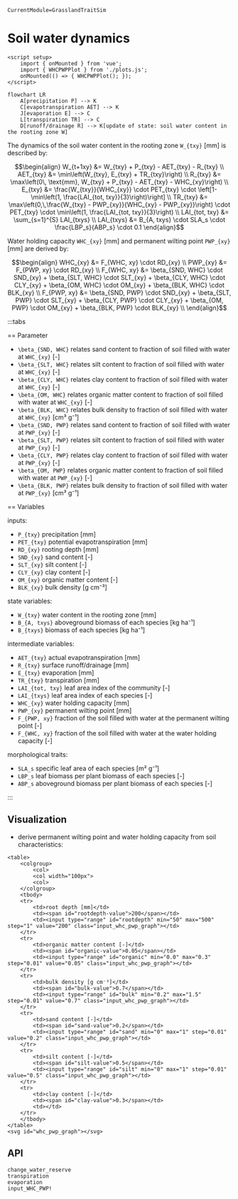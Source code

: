 ```@meta
CurrentModule=GrasslandTraitSim
```

# Soil water dynamics

```@raw html
<script setup>
    import { onMounted } from 'vue';
    import { WHCPWPPlot } from './plots.js';
    onMounted(() => { WHCPWPPlot(); });
</script>
```

```mermaid
flowchart LR
    A[precipitation P] --> K
    C[evapotranspiration AET] --> K
    J[evaporation E] --> C
    L[transpiration TR] --> C
    D[runoff/drainage R] --> K[update of state: soil water content in the rooting zone W]
```


The dynamics of the soil water content in the rooting zone ``W_{txy}`` [mm] is described by:
```math
\begin{align}
W_{t+1xy} &= W_{txy} + P_{txy} - AET_{txy} - R_{txy} \\
AET_{txy} &= \min\left(W_{txy}, E_{txy} + TR_{txy}\right) \\
R_{txy} &= \max\left(0\, \text{mm}, W_{txy} + P_{txy} - AET_{txy} - WHC_{xy}\right) \\
E_{txy} &= \frac{W_{txy}}{WHC_{xy}} \cdot PET_{txy} \cdot \left[1-\min\left(1, \frac{LAI_{tot, txy}}{3}\right)\right] \\
TR_{txy} &= 
    \max\left(0,\,\frac{W_{txy} - PWP_{xy}}{WHC_{xy} - PWP_{xy}}\right) \cdot 
    PET_{txy} \cdot
    \min\left(1, \frac{LAI_{tot, txy}}{3}\right)  \\
LAI_{tot, txy} &= \sum_{s=1}^{S} LAI_{txys} \\
LAI_{txys} &= B_{A, txys} \cdot SLA_s \cdot \frac{LBP_s}{ABP_s} \cdot 0.1
\end{align}
```

Water holding capacity ``WHC_{xy}`` [mm] and permanent wilting point ``PWP_{xy}`` [mm] are derived by:
```math
\begin{align}
WHC_{xy} &= F_{WHC, xy} \cdot RD_{xy} \\
PWP_{xy} &= F_{PWP, xy} \cdot RD_{xy} \\
F_{WHC, xy} &= \beta_{SND, WHC} \cdot SND_{xy} + 
                    \beta_{SLT, WHC} \cdot SLT_{xy} + 
                    \beta_{CLY, WHC} \cdot CLY_{xy} +  
                    \beta_{OM, WHC} \cdot OM_{xy} +
                    \beta_{BLK, WHC} \cdot BLK_{xy} \\

F_{PWP, xy} &= \beta_{SND, PWP} \cdot SND_{xy} + 
                    \beta_{SLT, PWP} \cdot SLT_{xy} + 
                    \beta_{CLY, PWP} \cdot CLY_{xy} + 
                    \beta_{OM, PWP} \cdot OM_{xy} +
                    \beta_{BLK, PWP} \cdot BLK_{xy} \\
\end{align}
```


:::tabs

== Parameter

- ``\beta_{SND, WHC}`` relates sand content to fraction of soil filled with water at ``WHC_{xy}`` [-]
- ``\beta_{SLT, WHC}`` relates silt content to fraction of soil filled with water at ``WHC_{xy}`` [-]
- ``\beta_{CLY, WHC}`` relates clay content to fraction of soil filled with water at ``WHC_{xy}`` [-]
- ``\beta_{OM, WHC}`` relates organic matter content to fraction of soil filled with water at ``WHC_{xy}`` [-]
- ``\beta_{BLK, WHC}`` relates bulk density to fraction of soil filled with water at ``WHC_{xy}`` [cm³ g⁻¹]
- ``\beta_{SND, PWP}`` relates sand content to fraction of soil filled with water at ``PWP_{xy}`` [-]
- ``\beta_{SLT, PWP}`` relates silt content to fraction of soil filled with water at ``PWP_{xy}`` [-]
- ``\beta_{CLY, PWP}`` relates clay content to fraction of soil filled with water at ``PWP_{xy}`` [-]
- ``\beta_{OM, PWP}`` relates organic matter content to fraction of soil filled with water at ``PWP_{xy}`` [-]
- ``\beta_{BLK, PWP}`` relates bulk density to fraction of soil filled with water at ``PWP_{xy}`` [cm³ g⁻¹]


== Variables

inputs:
- ``P_{txy}`` precipitation [mm]
- ``PET_{txy}`` potential evapotranspiration [mm]
- ``RD_{xy}`` rooting depth [mm]
- ``SND_{xy}`` sand content [-]
- ``SLT_{xy}`` silt content [-]
- ``CLY_{xy}`` clay content [-]
- ``OM_{xy}`` organic matter content [-]
- ``BLK_{xy}`` bulk density [g cm⁻³]

state variables:
- ``W_{txy}`` water content in the rooting zone [mm]
- ``B_{A, txys}`` aboveground biomass of each species [kg ha⁻¹]
- ``B_{txys}`` biomass of each species [kg ha⁻¹]

intermediate variables:
- ``AET_{txy}`` actual evapotranspiration [mm]
- ``R_{txy}`` surface runoff/drainage [mm]
- ``E_{txy}`` evaporation [mm]
- ``TR_{txy}`` transpiration [mm]
- ``LAI_{tot, txy}`` leaf area index of the community [-]
- ``LAI_{txys}`` leaf area index of each species [-]
- ``WHC_{xy}`` water holding capacity [mm] 
- ``PWP_{xy}`` permanent wilting point [mm]
- ``F_{PWP, xy}`` fraction of the soil filled with water at the permanent wilting point [-]
- ``F_{WHC, xy}`` fraction of the soil filled with water at the water holding capacity [-]

morphological traits:
- ``SLA_s`` specific leaf area of each species [m² g⁻¹]
- ``LBP_s`` leaf biomass per plant biomass of each species [-]
- ``ABP_s`` aboveground biomass per plant biomass of each species [-]

:::

## Visualization

- derive permanent wilting point and water holding capacity from soil characteristics:

```@raw html
<table>
    <colgroup>
        <col>
        <col width="100px">
        <col>
    </colgroup>
    <tbody>
    <tr>
        <td>root depth [mm]</td>
        <td><span id="rootdepth-value">200</span></td>
        <td><input type="range" id="rootdepth" min="50" max="500" step="1" value="200" class="input_whc_pwp_graph"></td>
    </tr>
    <tr>
        <td>organic matter content [-]</td>
        <td><span id="organic-value">0.05</span></td>
        <td><input type="range" id="organic" min="0.0" max="0.3" step="0.01" value="0.05" class="input_whc_pwp_graph"></td>
    </tr>
    <tr>
        <td>bulk density [g cm⁻³]</td>
        <td><span id="bulk-value">0.7</span></td>
        <td><input type="range" id="bulk" min="0.2" max="1.5" step="0.01" value="0.7" class="input_whc_pwp_graph"></td>
    </tr>
    <tr>
        <td>sand content [-]</td>
        <td><span id="sand-value">0.2</span></td>
        <td><input type="range" id="sand" min="0" max="1" step="0.01" value="0.2" class="input_whc_pwp_graph"></td>
    </tr>
    <tr>
        <td>silt content [-]</td>
        <td><span id="silt-value">0.5</span></td>
        <td><input type="range" id="silt" min="0" max="1" step="0.01" value="0.5" class="input_whc_pwp_graph"></td>
    </tr>
    <tr>
        <td>clay content [-]</td>
        <td><span id="clay-value">0.3</span></td>
        <td></td>
    </tr>
    </tbody>
</table>
<svg id="whc_pwp_graph"></svg>
```

## API

```@docs
change_water_reserve
transpiration
evaporation
input_WHC_PWP!
```

